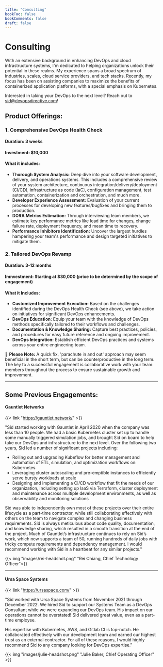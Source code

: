 ```yaml
---
title: "Consulting"
bookToc: false
bookComments: false
draft: false
---
```


# Consulting

With an extensive background in enhancing DevOps and cloud infrastructure systems, I'm dedicated to helping organizations unlock their potential in these realms. My experience spans a broad spectrum of industries, scales, cloud service providers, and tech stacks. Recently, my focus has been on assisting companies to maximize the benefits of containerized application platforms, with a special emphasis on Kubernetes.

Interested in taking your DevOps to the next level? Reach out to sid@devopsdirective.com!

## Product Offerings:

### **1. Comprehensive DevOps Health Check**

#### Duration: 3 weeks
#### Investment: $10,000
#### What it includes:
- **Thorough System Analysis:** Deep dive into your software development, delivery, and operations systems. This includes a comprehensive review of your system architecture, continuous integration/delivery/deployment (CI/CD), infrastructure as code (IaC), configuration management, test automation, containerization and orchestration, and much more.
- **Developer Experience Assessment:** Evaluation of your current processes for developing new features/bugfixes and bringing them to production.
- **DORA Metrics Estimation:** Through interviewing team members, we estimate key performance metrics like lead time for changes, change failure rate, deployment frequency, and mean time to recovery.
- **Performance Inhibitors Identification:** Uncover the largest hurdles hampering your team's performance and design targeted initiatives to mitigate them.

### **2. Tailored DevOps Revamp**

#### Duration: 3-12 months
#### Imnvestment: Starting at $30,000 (price to be determined by the scope of engagement)
#### What it Includes:
- **Customized Improvement Execution:** Based on the challenges identified during the DevOps Health Check (see above), we take action on initiatives for significant DevOps enhancements.
- **DevOps Education:** Equip your team with the knowledge of DevOps methods specifically tailored to their workflows and challenges.
- **Documentation & Knowledge Sharing:** Capture best practices, policies, and procedures for easy future reference and ongoing improvement.
- **DevOps Integration:** Establish efficient DevOps practices and systems across your entire engineering team.

🚨 **Please Note:** A quick fix, 'parachute in and out' approach may seem beneficial in the short term, but can be counterproductive in the long term. The key to a successful engagement is collaborative work with your team members throughout the process to ensure sustainable growth and improvement.

---

## Some Previous Engagements:

#### Gauntlet Networks 

{{< link "https://gauntlet.network/" >}}<br/>

"Sid started working with Gauntlet in April 2020 when the company was less than 10 people. We had a basic Kubernetes cluster set up to handle some manually triggered simulation jobs, and brought Sid on board to help take our DevOps and infrastructure to the next level. Over the following two years, Sid led a number of significant projects including:

- Rolling out and upgrading Kubeflow for better management and automation of ETL, simulation, and optimization workflows on Kubernetes
- Leveraging cluster autoscaling and pre-emptible instances to efficiently serve bursty workloads at scale
- Designing and implementing a CI/CD workflow that fit the needs of our organization, including setting up IaaS via Terraform, cluster deployment and maintenance across multiple development environments, as well as observability and monitoring solutions

Sid was able to independently own most of these projects over their entire lifecycle as a part-time contractor, while still collaborating effectively with others on the team to navigate complex and changing business requirements. Sid is always meticulous about code quality, documentation, and knowledge sharing, which resulted in a smooth transition at the end of the project. Much of Gauntlet’s infrastructure continues to rely on Sid’s work, which now supports a team of 50, running hundreds of daily jobs with tricky compute requirements and dependency management. I would recommend working with Sid in a heartbeat for any similar projects."

{{< img "images/rei-headshot.png" "Rei Chiang, Chief Technology Officer">}}

---

#### Ursa Space Systems 

{{< link "https://ursaspace.com/" >}}<br/>

"Sid worked with Ursa Space Systems from November 2021 through December 2022. We hired Sid to support our Systems Team as a DevOps Consultant while we were expanding our DevOps team. His impact on our operations cannot be overstated! Sid delivered great value, even as a part-time employee.

His expertise with Kubernetes, AWS, and Gitlab CI is top-notch. He collaborated effectively with our development team and earned our highest trust as an external contractor. For all of these reasons, I would highly recommend Sid to any company looking for DevOps expertise."

{{< img "images/julie-headshot.png" "Julie Baker, Chief Operating Officer" >}}

